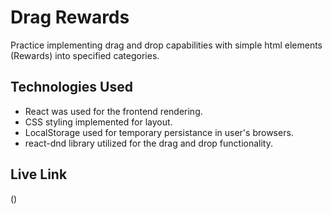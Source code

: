 # Drag Rewards

Practice implementing drag and drop capabilities with simple html elements (Rewards) into specified categories.

## Technologies Used

* React was used for the frontend rendering.
* CSS styling implemented for layout.
* LocalStorage used for temporary persistance in user's browsers.
* react-dnd library utilized for the drag and drop functionality. 

## Live Link

()
